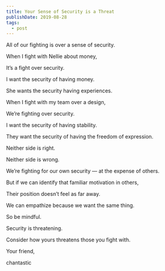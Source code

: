 ```yaml
---
title: Your Sense of Security is a Threat
publishDate: 2019-08-28
tags:
  - post
---
```


All of our fighting is over a sense of security.

When I fight with Nellie about money,

It’s a fight over security.

I want the security of having money.

She wants the security having experiences.

When I fight with my team over a design,

We’re fighting over security.

I want the security of having stability.

They want the security of having the freedom of expression.

Neither side is right.

Neither side is wrong.

We’re fighting for our own security — at the expense of others.

But if we can identify that familiar motivation in others,

Their position doesn’t feel as far away.

We can empathize because we want the same thing.

So be mindful.

Security is threatening.

Consider how yours threatens those you fight with.

Your friend,

chantastic
